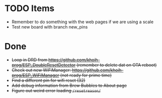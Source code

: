 # TODO Items

- Remember to do something with the web pages if we are using a scale
- Test new board with branch new_pins

# Done

- ~~Loop in DRD from https://github.com/khoih-prog/ESP_DoubleResetDetector (remember to delete dat on OTA reboot)~~
- ~~Check out new WiFiManager: https://github.com/khoih-prog/ESP_WiFiManager (not ready for prime time)~~
- ~~Find a different pin for wifi reset (32)~~
- ~~Add debug information from Brew Bubbles to About page~~
- ~~Figure out weird error loading `/resetreason/`~~
